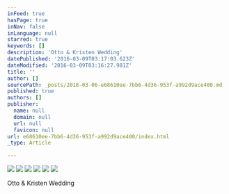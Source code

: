 ```yaml
---
inFeed: true
hasPage: true
inNav: false
inLanguage: null
starred: true
keywords: []
description: 'Otto & Kristen Wedding'
datePublished: '2016-03-09T03:17:03.623Z'
dateModified: '2016-03-09T03:16:27.981Z'
title: ''
author: []
sourcePath: _posts/2016-03-06-e68610ee-7bb6-4d36-953f-a992d9ace400.md
published: true
authors: []
publisher:
  name: null
  domain: null
  url: null
  favicon: null
url: e68610ee-7bb6-4d36-953f-a992d9ace400/index.html
_type: Article

---
```

![](https://s3-us-west-2.amazonaws.com/the-grid-img/p/73faf41c8f72bf25da8b31a99192659f304321cc.jpg)
![](https://the-grid-user-content.s3-us-west-2.amazonaws.com/526d8a69-07c5-4587-bc71-78d5c54fed8e.jpg)
![](https://the-grid-user-content.s3-us-west-2.amazonaws.com/cf31b764-82d6-4081-84d8-6172c20d6145.jpg)
![](https://the-grid-user-content.s3-us-west-2.amazonaws.com/44e579c7-53d0-4b64-9cb0-29ca092768b1.jpg)
![](https://s3-us-west-2.amazonaws.com/the-grid-img/p/e01230c008e6c1dfb569652d3e95c4d74ef7cfa4.jpg)
![](https://the-grid-user-content.s3-us-west-2.amazonaws.com/e70abdf0-f1aa-4a23-aeb9-59aaaedc24da.jpg)

Otto & Kristen Wedding